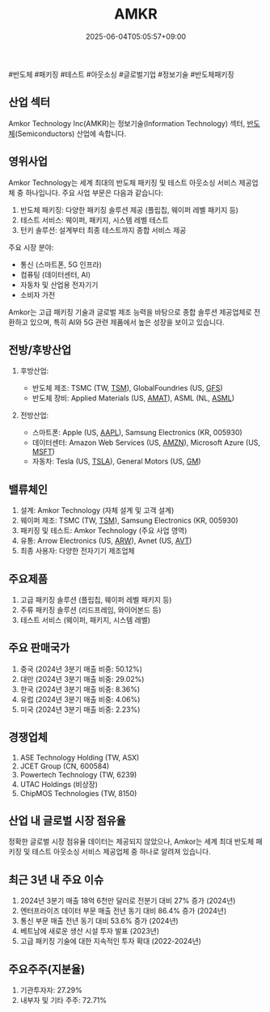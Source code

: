 ﻿---
title: "AMKR"
date: 2025-06-04T05:05:57+09:00
lastmod: 2025-06-04T05:05:57+09:00
type: docs
sidebar:
  open: true
weight: 62
---
<div style="display:none">
  <meta property="article:published_time" content="2025-06-03T20:05:57Z" />
  <meta property="article:modified_time" content="2025-06-03T20:05:57Z" />
</div>
#반도체 #패키징 #테스트 #아웃소싱 #글로벌기업 #정보기술 #반도체패키징 

## 산업 섹터

Amkor Technology Inc(AMKR)는 정보기술(Information Technology) 섹터, [반도체](/industry-study/반도체/)(Semiconductors) 산업에 속합니다.

## 영위사업

Amkor Technology는 세계 최대의 반도체 패키징 및 테스트 아웃소싱 서비스 제공업체 중 하나입니다. 주요 사업 부문은 다음과 같습니다:

1. 반도체 패키징: 다양한 패키징 솔루션 제공 (플립칩, 웨이퍼 레벨 패키지 등)
2. 테스트 서비스: 웨이퍼, 패키지, 시스템 레벨 테스트
3. 턴키 솔루션: 설계부터 최종 테스트까지 종합 서비스 제공

주요 시장 분야:

- 통신 (스마트폰, 5G 인프라)
- 컴퓨팅 (데이터센터, AI)
- 자동차 및 산업용 전자기기
- 소비자 가전

Amkor는 고급 패키징 기술과 글로벌 제조 능력을 바탕으로 종합 솔루션 제공업체로 전환하고 있으며, 특히 AI와 5G 관련 제품에서 높은 성장을 보이고 있습니다.

## 전방/후방산업

1. 후방산업:
    
    - 반도체 제조: TSMC (TW, [TSM](/company-analysis/tsm/)), GlobalFoundries (US, [GFS](/company-analysis/gfs/))
    - 반도체 장비: Applied Materials (US, [AMAT](/company-analysis/amat/)), ASML (NL, [ASML](/company-analysis/asml/))
    
2. 전방산업:
    
    - 스마트폰: Apple (US, [AAPL](/company-analysis/aapl/)), Samsung Electronics (KR, 005930)
    - 데이터센터: Amazon Web Services (US, [AMZN](/company-analysis/amzn/)), Microsoft Azure (US, [MSFT](/company-analysis/msft/))
    - 자동차: Tesla (US, [TSLA](/company-analysis/tsla/)), General Motors (US, [GM](/company-analysis/gm/))

## 밸류체인

1. 설계: Amkor Technology (자체 설계 및 고객 설계)
2. 웨이퍼 제조: TSMC (TW, [TSM](/company-analysis/tsm/)), Samsung Electronics (KR, 005930)
3. 패키징 및 테스트: Amkor Technology (주요 사업 영역)
4. 유통: Arrow Electronics (US, [ARW](/company-analysis/arw/)), Avnet (US, [AVT](/company-analysis/avt/))
5. 최종 사용자: 다양한 전자기기 제조업체

## 주요제품

1. 고급 패키징 솔루션 (플립칩, 웨이퍼 레벨 패키지 등)
2. 주류 패키징 솔루션 (리드프레임, 와이어본드 등)
3. 테스트 서비스 (웨이퍼, 패키지, 시스템 레벨)

## 주요 판매국가

1. 중국 (2024년 3분기 매출 비중: 50.12%)
2. 대만 (2024년 3분기 매출 비중: 29.02%)
3. 한국 (2024년 3분기 매출 비중: 8.36%)
4. 유럽 (2024년 3분기 매출 비중: 4.06%)
5. 미국 (2024년 3분기 매출 비중: 2.23%)

## 경쟁업체

1. ASE Technology Holding (TW, ASX)
2. JCET Group (CN, 600584)
3. Powertech Technology (TW, 6239)
4. UTAC Holdings (비상장)
5. ChipMOS Technologies (TW, 8150)

## 산업 내 글로벌 시장 점유율

정확한 글로벌 시장 점유율 데이터는 제공되지 않았으나, Amkor는 세계 최대 반도체 패키징 및 테스트 아웃소싱 서비스 제공업체 중 하나로 알려져 있습니다.

## 최근 3년 내 주요 이슈

1. 2024년 3분기 매출 18억 6천만 달러로 전분기 대비 27% 증가 (2024년)
2. 엔터프라이즈 데이터 부문 매출 전년 동기 대비 86.4% 증가 (2024년)
3. 통신 부문 매출 전년 동기 대비 53.6% 증가 (2024년)
4. 베트남에 새로운 생산 시설 투자 발표 (2023년)
5. 고급 패키징 기술에 대한 지속적인 투자 확대 (2022-2024년)

## 주요주주(지분율)

1. 기관투자자: 27.29%
2. 내부자 및 기타 주주: 72.71%
